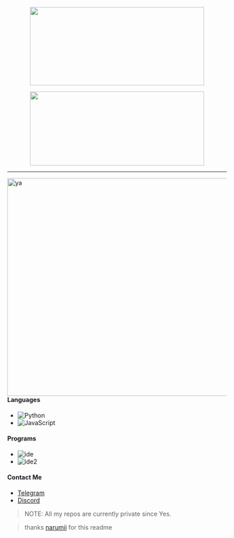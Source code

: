 <p align="center">
    <img height="180em" src="https://github-readme-stats.vercel.app/api?username=Daybreak-keks&show_icons=true&theme=dracula&count_private=true&show_icons=true&include_all_commits=true" width="400" height="500"/>
</p>

<p align="center">
    <img height="170em" src="https://github-readme-stats.vercel.app/api/top-langs/?username=Daybreak-keks&layout=compact&theme=dracula" width="400" height="500"/>
</p>

---

<img alt="ya" src="https://cdn.discordapp.com/attachments/826052184713723917/848080274361286676/marchss.gif" align="right" width="600" height="500"/>

#### Languages
- ![Python](https://img.shields.io/badge/-Python-7230b5)
- ![JavaScript](https://img.shields.io/badge/-JavaScript-7230b5)

#### Programs
- ![ide](https://img.shields.io/badge/-VSCodium-7230b5)
- ![ide2](https://img.shields.io/badge/-PyCharm-7230b5)

#### Contact Me
* [Telegram](https://t.me/Kabion)
* [Discord](https://discords.com/bio/p/daybreak)

> NOTE: All my repos are currently private since Yes.

> thanks [narumii](https://github.com/narumii) for this readme

